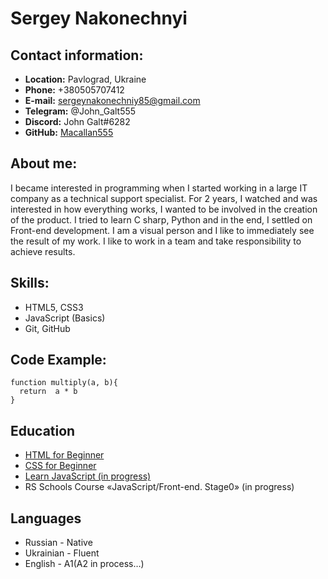 # Sergey Nakonechnyi

## Contact information:
* **Location:** Pavlograd, Ukraine
* **Phone:** +380505707412
* **E-mail:** sergeynakonechniy85@gmail.com
* **Telegram:** @John_Galt555
* **Discord:** John Galt#6282
* **GitHub:**  [Macallan555](https://github.com/Macallan555)
## About me:
I became interested in programming when I started working in a large IT company as a technical support specialist. For 2 years, I watched and was interested in how everything works, I wanted to be involved in the creation of the product. I tried to learn C sharp, Python and in the end, I settled on Front-end development. I am a visual person and I like to immediately see the result of my work. I like to work in a team and take responsibility to achieve results.

## Skills:
* HTML5, CSS3
* JavaScript (Basics)
* Git, GitHub
## Code Example:
```
function multiply(a, b){
  return  a * b
}
```

## Education
* [HTML for Beginner](https://code-basics.com/ru/languages/html)
* [CSS for Beginner](https://code-basics.com/ru/languages/css)
* [Learn JavaScript (in progress)](https://learn.javascript.ru/)
* RS Schools Course «JavaScript/Front-end. Stage0» (in progress)
## Languages
* Russian - Native
* Ukrainian - Fluent
* English - A1(A2 in process…)
